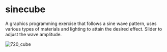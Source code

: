 # sinecube

A graphics programming exercise that follows a sine wave pattern, uses various types of materials and lighting to attain the desired effect. 
Slider to adjust the wave amplitude. 


![720_cube](https://user-images.githubusercontent.com/84393679/223749963-45680bce-d364-4d43-8aad-e72e84d2df88.gif)
